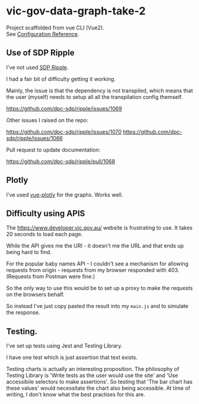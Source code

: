 # vic-gov-data-graph-take-2

Project scaffolded from vue CLI (Vue2).  
See [Configuration Reference](https://cli.vuejs.org/config/).


## Use of SDP Ripple

I've not used [SDP Ripple](https://github.com/dpc-sdp/ripple). 

I had a fair bit of difficulty getting it working. 

Mainly, the issue is that the dependency is not transpiled, which means that the user (myself) needs to setup all all the transpilation config themself. 

https://github.com/dpc-sdp/ripple/issues/1069

Other issues I raised on the repo: 

https://github.com/dpc-sdp/ripple/issues/1070
https://github.com/dpc-sdp/ripple/issues/1066

Pull request to update documentation: 

https://github.com/dpc-sdp/ripple/pull/1068




## Plotly

I've used [vue-plotly](https://github.com/David-Desmaisons/vue-plotly) for the graphs. Works well. 

## Difficulty using APIS

The https://www.developer.vic.gov.au/ website is frustrating to use. It takes 20 seconds to load each page. 

While the API gives me the URI - it doesn't me the URL and that ends up being hard to find. 

For the popular baby names API - I couldn't see a mechanism for allowing requests from origin - requests from my browser responded with 403. (Requests from Postman were fine.) 

So the only way to use this would be to set up a proxy to make the requests on the browsers behalf. 

So instead I've just copy pasted the result into my `main.js` and to simulate the response. 
## Testing. 

I've set up tests using Jest and Testing Library. 

I have one test which is just assertion that text exists. 

Testing charts is actually an interesting proposition. The philosophy of Testing Library is 'Write tests as the user would use the site' and 'Use accessibile selectors to make assertions'. So testing that 'The bar chart has these values' would necessitate the chart also being accessible. At time of writing, I don't know what the best practises for this are.  

